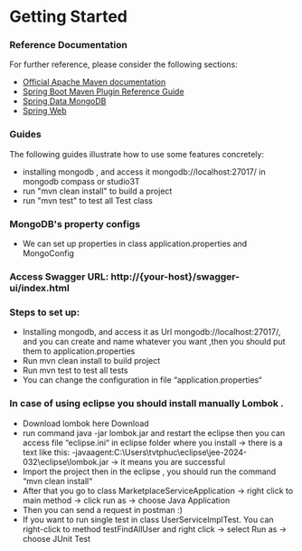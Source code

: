 # Getting Started

### Reference Documentation
For further reference, please consider the following sections:

* [Official Apache Maven documentation](https://maven.apache.org/guides/index.html)
* [Spring Boot Maven Plugin Reference Guide](https://docs.spring.io/spring-boot/docs/3.2.5/maven-plugin/reference/html/)
* [Spring Data MongoDB](https://docs.spring.io/spring-boot/docs/3.2.5/reference/htmlsingle/index.html#data.nosql.mongodb)
* [Spring Web](https://docs.spring.io/spring-boot/docs/3.2.5/reference/htmlsingle/index.html#web)

### Guides
The following guides illustrate how to use some features concretely:

* installing mongodb , and access it mongodb://localhost:27017/ in mongodb compass or studio3T
* run "mvn clean install" to build a project
* run "mvn test" to test all Test class

### MongoDB's property configs
* We can set up properties in class application.properties and MongoConfig

### Access Swagger URL: http://{your-host}/swagger-ui/index.html

### Steps to set up:
* Installing mongodb, and access it as Url mongodb://localhost:27017/, and you can create and name whatever you want ,then you should put them to application.properties
* Run mvn clean install to build project
* Run mvn test to test all tests
* You can change the configuration in file “application.properties“

### In case of using eclipse you should install manually Lombok .
* Download lombok here Download
* run command java -jar lombok.jar and restart the eclipse then you can access file “eclipse.ini“ in eclipse folder where you install → there is a text like this:  -javaagent:C:\Users\tvtphuc\eclipse\jee-2024-032\eclipse\lombok.jar → it means you are successful
* Import the project then in the eclipse , you should run the command “mvn clean install“
* After that you go to class MarketplaceServiceApplication → right click to main method → click run as → choose Java Application
* Then you can send a request in postman :)
* If you want to run single test in class UserServiceImplTest. You can right-click to method testFindAllUser and right click → select Run as → choose JUnit Test